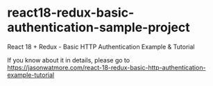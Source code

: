 # react18-redux-basic-authentication-sample-project

React 18 + Redux - Basic HTTP Authentication Example & Tutorial

If you know about it in details, please go to https://jasonwatmore.com/react-18-redux-basic-http-authentication-example-tutorial
